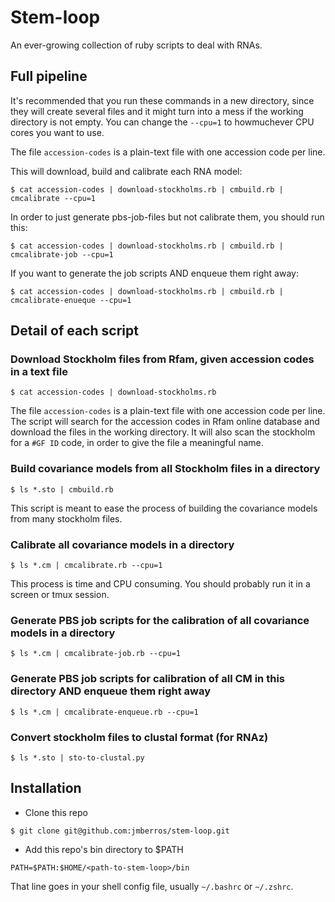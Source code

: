 # Stem-loop
An ever-growing collection of ruby scripts to deal with RNAs.

## Full pipeline
It's recommended that you run these commands in a new directory, since they will create several files and it might turn into a mess if the working directory is not empty. You can change the `--cpu=1` to howmuchever CPU cores you want to use.

The file `accession-codes` is a plain-text file with one accession code per line.

This will download, build and calibrate each RNA model:
```shell
$ cat accession-codes | download-stockholms.rb | cmbuild.rb | cmcalibrate --cpu=1
```
In order to just generate pbs-job-files but not calibrate them, you should run this:
```shell
$ cat accession-codes | download-stockholms.rb | cmbuild.rb | cmcalibrate-job --cpu=1
```
If you want to generate the job scripts AND enqueue them right away:
```shell
$ cat accession-codes | download-stockholms.rb | cmbuild.rb | cmcalibrate-enueque --cpu=1
```

## Detail of each script
### Download Stockholm files from Rfam, given accession codes in a text file
```shell
$ cat accession-codes | download-stockholms.rb
```

The file `accession-codes` is a plain-text file with one accession code per line. The script will search for the accession codes in Rfam online database and download the files in the working directory. It will also scan the stockholm for a `#GF ID` code, in order to give the file a meaningful name.

### Build covariance models from all Stockholm files in a directory
```shell
$ ls *.sto | cmbuild.rb
```
This script is meant to ease the process of building the covariance models from many stockholm files.

### Calibrate all covariance models in a directory
```shell
$ ls *.cm | cmcalibrate.rb --cpu=1
```
This process is time and CPU consuming. You should probably run it in a screen or tmux session.

### Generate PBS job scripts for the calibration of all covariance models in a directory
```shell
$ ls *.cm | cmcalibrate-job.rb --cpu=1 
```

### Generate PBS job scripts for calibration of all CM in this directory AND enqueue them right away
```shell
$ ls *.cm | cmcalibrate-enqueue.rb --cpu=1 
```

### Convert stockholm files to clustal format (for RNAz)
```shell
$ ls *.sto | sto-to-clustal.py
```

## Installation
- Clone this repo
```shell
$ git clone git@github.com:jmberros/stem-loop.git
```
- Add this repo's bin directory to $PATH
```
PATH=$PATH:$HOME/<path-to-stem-loop>/bin
```
That line goes in your shell config file, usually `~/.bashrc` or `~/.zshrc`.

